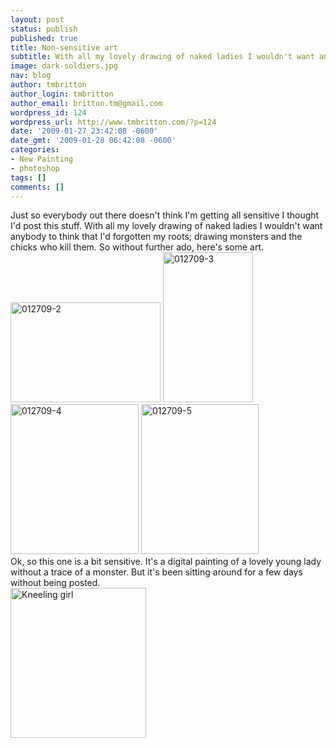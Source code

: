 ```yaml
---
layout: post
status: publish
published: true
title: Non-sensitive art
subtitle: With all my lovely drawing of naked ladies I wouldn't want anybody to think that I'd forgotten my roots
image: dark-soldiers.jpg
nav: blog
author: tmbritton
author_login: tmbritton
author_email: britton.tm@gmail.com
wordpress_id: 124
wordpress_url: http://www.tmbritton.com/?p=124
date: '2009-01-27 23:42:08 -0600'
date_gmt: '2009-01-28 06:42:08 -0600'
categories:
- New Painting
- photoshop
tags: []
comments: []
---
```

<p>Just so everybody out there doesn't think I'm getting all sensitive I thought I'd post this stuff.  With all my lovely drawing of naked ladies I wouldn't want anybody to think that I'd forgotten my roots; drawing monsters and the chicks who kill them.  So without further ado, here's some art.<br />
<a href="http://www.tmbritton.com/art/photo/3232772203/012709-2.html" class="tt-flickr tt-flickr-Small" title="012709-2"><img class="alignnone" src="http://farm4.static.flickr.com/3367/3232772203_2df79f3954_m.jpg" alt="012709-2" width="240" height="160" /></a> <a href="http://www.tmbritton.com/art/photo/3233622122/012709-3.html" class="tt-flickr tt-flickr-Small" title="012709-3"><img class="alignnone" src="http://farm4.static.flickr.com/3117/3233622122_517a9dfc29_m.jpg" alt="012709-3" width="144" height="240" /></a> <a href="http://www.tmbritton.com/art/photo/3233622160/012709-4.html" class="tt-flickr tt-flickr-Small" title="012709-4"><img class="alignnone" src="http://farm4.static.flickr.com/3499/3233622160_9b091f7f4d_m.jpg" alt="012709-4" width="205" height="240" /></a> <a href="http://www.tmbritton.com/art/photo/3233622178/012709-5.html" class="tt-flickr tt-flickr-Small" title="012709-5"><img class="alignnone" src="http://farm4.static.flickr.com/3536/3233622178_28dd956f8c_m.jpg" alt="012709-5" width="188" height="240" /></a><br />
Ok, so this one is a bit sensitive.  It's a digital painting of a lovely young lady without a trace of a monster.  But it's been sitting around for a few days without being posted.<br />
<a href="http://www.tmbritton.com/art/photo/3217493030/kneeling-girl.html" class="tt-flickr tt-flickr-Small" title="Kneeling girl"><img class="alignnone" src="http://farm4.static.flickr.com/3395/3217493030_4b28bddc73_m.jpg" alt="Kneeling girl" width="217" height="240" /></a> </p>
